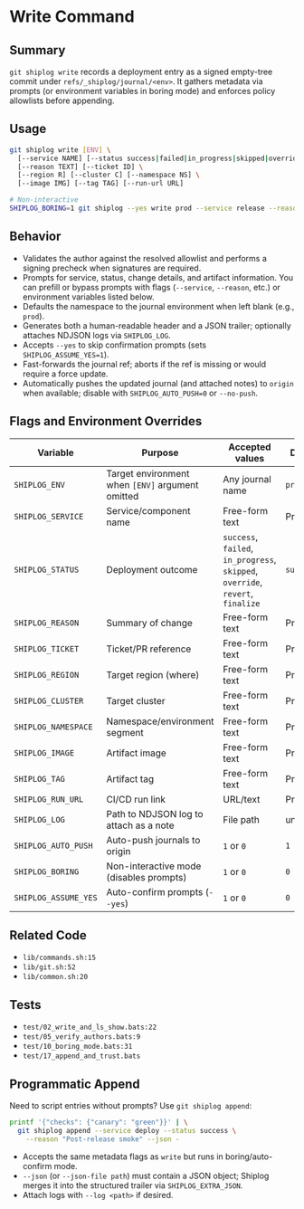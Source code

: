 # Write Command

## Summary
`git shiplog write` records a deployment entry as a signed empty-tree commit under `refs/_shiplog/journal/<env>`. It gathers metadata via prompts (or environment variables in boring mode) and enforces policy allowlists before appending.

## Usage
```bash
git shiplog write [ENV] \
  [--service NAME] [--status success|failed|in_progress|skipped|override|revert|finalize] \
  [--reason TEXT] [--ticket ID] \
  [--region R] [--cluster C] [--namespace NS] \
  [--image IMG] [--tag TAG] [--run-url URL]

# Non-interactive
SHIPLOG_BORING=1 git shiplog --yes write prod --service release --reason "MVP release"
```

## Behavior
- Validates the author against the resolved allowlist and performs a signing precheck when signatures are required.
- Prompts for service, status, change details, and artifact information. You can prefill or bypass prompts with flags (`--service`, `--reason`, etc.) or environment variables listed below.
- Defaults the namespace to the journal environment when left blank (e.g., `prod`).
- Generates both a human-readable header and a JSON trailer; optionally attaches NDJSON logs via `SHIPLOG_LOG`.
- Accepts `--yes` to skip confirmation prompts (sets `SHIPLOG_ASSUME_YES=1`).
- Fast-forwards the journal ref; aborts if the ref is missing or would require a force update.
- Automatically pushes the updated journal (and attached notes) to `origin` when available; disable with `SHIPLOG_AUTO_PUSH=0` or `--no-push`.

## Flags and Environment Overrides
| Variable | Purpose | Accepted values | Default | Example |
|----------|---------|-----------------|---------|---------|
| `SHIPLOG_ENV` | Target environment when `[ENV]` argument omitted | Any journal name | `prod` | `SHIPLOG_ENV=staging` |
| `SHIPLOG_SERVICE` | Service/component name | Free-form text | Prompted | `SHIPLOG_SERVICE=api` |
| `SHIPLOG_STATUS` | Deployment outcome | `success`, `failed`, `in_progress`, `skipped`, `override`, `revert`, `finalize` | `success` | `SHIPLOG_STATUS=failed` |
| `SHIPLOG_REASON` | Summary of change | Free-form text | Prompted | `SHIPLOG_REASON="rollout hotfix"` |
| `SHIPLOG_TICKET` | Ticket/PR reference | Free-form text | Prompted | `SHIPLOG_TICKET=OPS-4242` |
| `SHIPLOG_REGION` | Target region (where) | Free-form text | Prompted | `SHIPLOG_REGION=us-east-1` |
| `SHIPLOG_CLUSTER` | Target cluster | Free-form text | Prompted | `SHIPLOG_CLUSTER=prod-a` |
| `SHIPLOG_NAMESPACE` | Namespace/environment segment | Free-form text | Prompted | `SHIPLOG_NAMESPACE=frontend` |
| `SHIPLOG_IMAGE` | Artifact image | Free-form text | Prompted | `SHIPLOG_IMAGE=ghcr.io/acme/web` |
| `SHIPLOG_TAG` | Artifact tag | Free-form text | Prompted | `SHIPLOG_TAG=v1.2.3` |
| `SHIPLOG_RUN_URL` | CI/CD run link | URL/text | Prompted | `SHIPLOG_RUN_URL=https://ci/run/123` |
| `SHIPLOG_LOG` | Path to NDJSON log to attach as a note | File path | unset | `SHIPLOG_LOG=log.ndjson` |
| `SHIPLOG_AUTO_PUSH` | Auto-push journals to origin | `1` or `0` | `1` | `SHIPLOG_AUTO_PUSH=0` |
| `SHIPLOG_BORING` | Non-interactive mode (disables prompts) | `1` or `0` | `0` | `SHIPLOG_BORING=1` |
| `SHIPLOG_ASSUME_YES` | Auto-confirm prompts (`--yes`) | `1` or `0` | `0` | `SHIPLOG_ASSUME_YES=1` |

## Related Code
- `lib/commands.sh:15`
- `lib/git.sh:52`
- `lib/common.sh:20`

## Tests
- `test/02_write_and_ls_show.bats:22`
- `test/05_verify_authors.bats:9`
- `test/10_boring_mode.bats:31`
- `test/17_append_and_trust.bats`

## Programmatic Append

Need to script entries without prompts? Use `git shiplog append`:

```bash
printf '{"checks": {"canary": "green"}}' | \
  git shiplog append --service deploy --status success \
    --reason "Post-release smoke" --json -
```

- Accepts the same metadata flags as `write` but runs in boring/auto-confirm mode.
- `--json` (or `--json-file path`) must contain a JSON object; Shiplog merges it into the structured trailer via `SHIPLOG_EXTRA_JSON`.
- Attach logs with `--log <path>` if desired.
